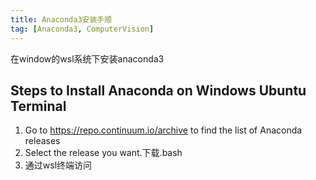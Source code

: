 ```yaml
---
title: Anaconda3安装手顺
tag: [Anaconda3, ComputerVision]
---
```


在window的wsl系统下安装anaconda3

## Steps to Install Anaconda on Windows Ubuntu Terminal
1. Go to https://repo.continuum.io/archive to find the list of Anaconda releases
2. Select the release you want.下载.bash
3. 通过wsl终端访问